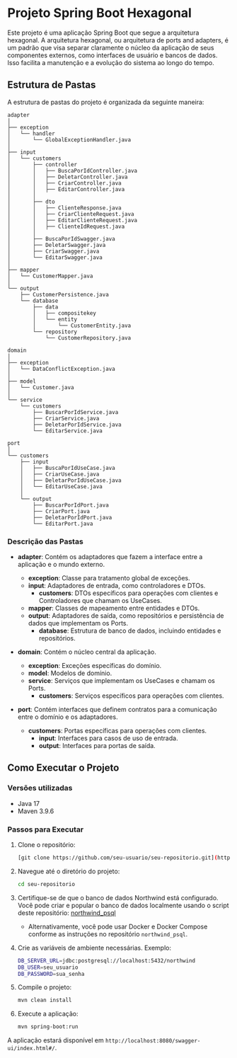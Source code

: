 # Projeto Spring Boot Hexagonal

Este projeto é uma aplicação Spring Boot que segue a arquitetura hexagonal. A arquitetura hexagonal, ou arquitetura de ports and adapters, é um padrão que visa separar claramente o núcleo da aplicação de seus componentes externos, como interfaces de usuário e bancos de dados. Isso facilita a manutenção e a evolução do sistema ao longo do tempo.

## Estrutura de Pastas

A estrutura de pastas do projeto é organizada da seguinte maneira:

```plaintext
adapter
│
├── exception
│   └── handler
│       └── GlobalExceptionHandler.java
│
├── input
│   └── customers
│       ├── controller
│       │   ├── BuscaPorIdController.java
│       │   ├── DeletarController.java
│       │   ├── CriarController.java
│       │   ├── EditarController.java
│       │
│       ├── dto
│       │   ├── ClienteResponse.java
│       │   ├── CriarClienteRequest.java
│       │   ├── EditarClienteRequest.java
│       │   ├── ClienteIdRequest.java
│       │
│       ├── BuscaPorIdSwagger.java
│       ├── DeletarSwagger.java
│       ├── CriarSwagger.java
│       └── EditarSwagger.java
│
├── mapper
│   └── CustomerMapper.java
│
└── output
    ├── CustomerPersistence.java
    └── database
        ├── data
        │   ├── compositekey
        │   └── entity
        │       └── CustomerEntity.java
        └── repository
            └── CustomerRepository.java

domain
│
├── exception
│   └── DataConflictException.java
│
├── model
│   └── Customer.java
│
└── service
    └── customers
        ├── BuscarPorIdService.java
        ├── CriarService.java
        ├── DeletarPorIdService.java
        └── EditarService.java

port
│
└── customers
    ├── input
    │   ├── BuscaPorIdUseCase.java
    │   ├── CriarUseCase.java
    │   ├── DeletarPorIdUseCase.java
    │   └── EditarUseCase.java
    │
    └── output
        ├── BuscarPorIdPort.java
        ├── CriarPort.java
        ├── DeletarPorIdPort.java
        └── EditarPort.java
```

### Descrição das Pastas

- **adapter**: Contém os adaptadores que fazem a interface entre a aplicação e o mundo externo.
  - **exception**: Classe para tratamento global de exceções.
  - **input**: Adaptadores de entrada, como controladores e DTOs.
    - **customers**: DTOs específicos para operações com clientes e Controladores que chamam os UseCases.
  - **mapper**: Classes de mapeamento entre entidades e DTOs.
  - **output**: Adaptadores de saída, como repositórios e persistência de dados que implementam os Ports.
    - **database**: Estrutura de banco de dados, incluindo entidades e repositórios.

- **domain**: Contém o núcleo central da aplicação.
  - **exception**: Exceções específicas do domínio.
  - **model**: Modelos de domínio.
  - **service**: Serviços que implementam os UseCases e chamam os Ports.
    - **customers**: Serviços específicos para operações com clientes.

- **port**: Contém interfaces que definem contratos para a comunicação entre o domínio e os adaptadores.
  - **customers**: Portas específicas para operações com clientes.
    - **input**: Interfaces para casos de uso de entrada.
    - **output**: Interfaces para portas de saída.

## Como Executar o Projeto

### Versões utilizadas

- Java 17
- Maven 3.9.6

### Passos para Executar

1. Clone o repositório:
    ```sh
    [git clone https://github.com/seu-usuario/seu-repositorio.git](https://github.com/lucca-sa/Northwind-RestAPI-PortsAdapters-SpringBoot.git)
    ```


2. Navegue até o diretório do projeto:
    ```sh
    cd seu-repositorio
    ```


3. Certifique-se de que o banco de dados Northwind está configurado. Você pode criar e popular o banco de dados localmente usando o script deste repositório: [northwind_psql](https://github.com/pthom/northwind_psql)
    - Alternativamente, você pode usar Docker e Docker Compose conforme as instruções no repositório `northwind_psql`.


4. Crie as variáveis de ambiente necessárias. Exemplo:
    ```sh
    DB_SERVER_URL=jdbc:postgresql://localhost:5432/northwind
    DB_USER=seu_usuario
    DB_PASSWORD=sua_senha
    ```


5. Compile o projeto:
    ```sh
    mvn clean install
    ```


6. Execute a aplicação:
    ```sh
    mvn spring-boot:run
    ```


A aplicação estará disponível em `http://localhost:8080/swagger-ui/index.html#/`.
